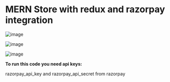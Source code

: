 # MERN Store with redux and razorpay integration 

![image](https://github.com/RahulDew/MERN-Store-with-redux-and-razorpay/assets/86983295/77702bcf-0c1b-4ca7-882f-483d862d499e)


![image](https://github.com/RahulDew/MERN-Store-with-redux-and-razorpay/assets/86983295/1192271f-eb08-42df-86e7-c1a210e1cc25)


![image](https://github.com/RahulDew/MERN-Store-with-redux-and-razorpay/assets/86983295/bd7b8e7c-4e59-456e-8f06-dfb48f4e4943)

**To run this code you need api keys:**


razorpay_api_key and razorpay_api_secret from razorpay
